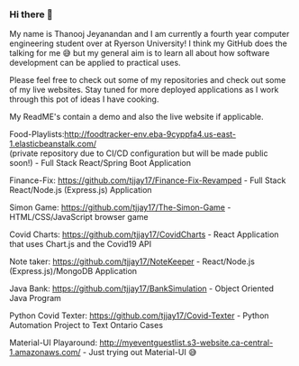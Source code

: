 ### Hi there 👋

<!--
**tjjay17/tjjay17** is a ✨ _special_ ✨ repository because its `README.md` (this file) appears on your GitHub profile. -->
My name is Thanooj Jeyanandan and I am currently a fourth year computer engineering student over at Ryerson University!
I think my GitHub does the talking for me 😅 but my general aim is to learn all about how software development can be applied to practical uses.

Please feel free to check out some of my repositories and check out some of my live websites. 
Stay tuned for more deployed applications as I work through this pot of ideas I have cooking.

My ReadME's contain a demo and also the live website if applicable.


Food-Playlists:http://foodtracker-env.eba-9cyppfa4.us-east-1.elasticbeanstalk.com/  
(private repository due to CI/CD configuration but will be made public soon!) - Full Stack React/Spring Boot Application

Finance-Fix: https://github.com/tjjay17/Finance-Fix-Revamped - Full Stack React/Node.js (Express.js) Application

Simon Game: https://github.com/tjjay17/The-Simon-Game - HTML/CSS/JavaScript browser game

Covid Charts: https://github.com/tjjay17/CovidCharts - React Application that uses Chart.js and the Covid19 API

Note taker: https://github.com/tjjay17/NoteKeeper - React/Node.js (Express.js)/MongoDB Application

Java Bank: https://github.com/tjjay17/BankSimulation - Object Oriented Java Program

Python Covid Texter: https://github.com/tjjay17/Covid-Texter - Python Automation Project to Text Ontario Cases

Material-UI Playaround: http://myeventguestlist.s3-website.ca-central-1.amazonaws.com/ - Just trying out Material-UI 😅

